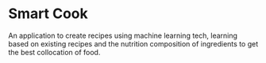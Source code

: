 # Smart Cook
An application to create recipes using machine learning tech, learning based on existing recipes and the nutrition composition of ingredients to get the best collocation of food.
